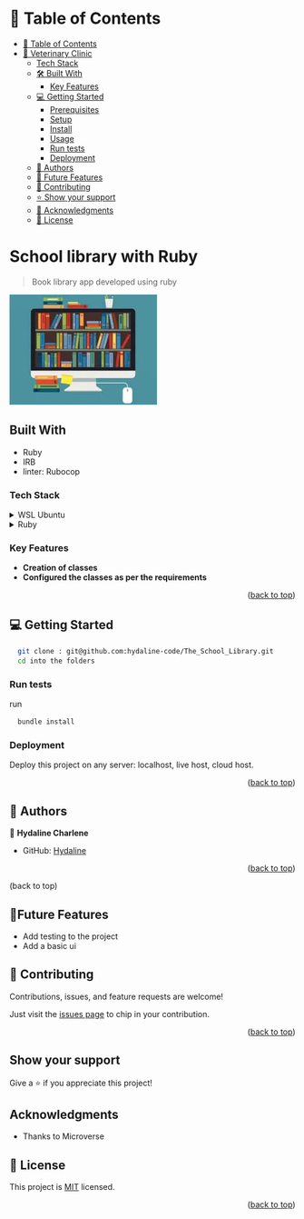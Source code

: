 

# 📗 Table of Contents

- [📗 Table of Contents](#-table-of-contents)
- [📖 Veterinary Clinic ](#-Veterinary-Clinic-)
    - [Tech Stack](#tech-stack)
  - [🛠 Built With ](#-built-with-)
    - [Key Features ](#key-features-)
  - [💻 Getting Started ](#-getting-started-)
    - [Prerequisites](#prerequisites)
    - [Setup](#setup)
    - [Install](#install)
    - [Usage](#usage)
    - [Run tests](#run-tests)
    - [Deployment](#deployment)
  - [👥 Authors ](#-authors-)
  - [🔭 Future Features](#Future-Features)
  - [🤝 Contributing ](#-contributing-)
  - [⭐️ Show your support ](#️-show-your-support-)
  - [🙏 Acknowledgments ](#-acknowledgments-)
  - [📝 License ](#-license-)



# School library with Ruby

> Book library app developed using ruby 

![Alt Text](images2.jpeg)

## Built With

- Ruby
- IRB
- linter: Rubocop

### Tech Stack <a name="tech-stack"></a>

<details>
  <summary>WSL Ubuntu</summary>

</details>

<details>
<summary>Ruby</summary>
  
</details>


### Key Features <a name="key-features"></a>

- **Creation of classes**
- **Configured the classes  as per the requirements**


<p align="right">(<a href="#readme-top">back to top</a>)</p>

## 💻 Getting Started <a name="getting-started"></a>

```bash
  git clone : git@github.com:hydaline-code/The_School_Library.git
  cd into the folders
```
 

### Run tests
run

```bash
  bundle install
```

### Deployment

Deploy this project on any server: localhost, live host, cloud host.

<p align="right">(<a href="#readme-top">back to top</a>)</p>

## 👥 Authors <a name="authors"></a>

👤 **Hydaline Charlene**

- GitHub: [Hydaline](https://github.com/hydaline-code)

<p align="right">(<a href="#readme-top">back to top</a>)</p>

(back to top)

  ## 🔭Future Features <a name="Future Features"><a>

 - Add testing to the project
 - Add a basic ui


## 🤝 Contributing <a name="contributing"></a>

Contributions, issues, and feature requests are welcome!

Just visit the [issues page](https://github.com/hydaline-code/The_School_Library/issues) to chip in your contribution.

<p align="right">(<a href="#readme-top">back to top</a>)</p>

## Show your support

Give a ⭐️ if you appreciate this  project!

## Acknowledgments

- Thanks to Microverse

## 📝 License

This project is [MIT](https://github.com/hydaline-code/The_School_Library/blob/dev/LICENSE) licensed.

<p align="right">(<a href="#readme-top">back to top</a>)</p>